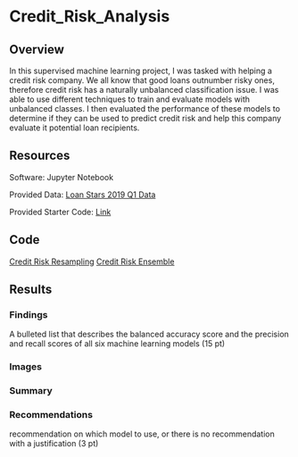 # Credit_Risk_Analysis

## Overview 

In this supervised machine learning project, I was tasked with helping a credit risk company. We all know that good loans outnumber risky ones, therefore credit risk has a naturally unbalanced classification issue. I was able to use different techniques to train and evaluate models with unbalanced classes. I then evaluated the performance of these models to determine if they can be used to predict credit risk and help this company evaluate it potential loan recipients. 

## Resources

Software: Jupyter Notebook
    
Provided Data: [Loan Stars 2019 Q1 Data](data/LoanStats_2019Q1.csv)

Provided Starter Code: [Link](code/starter_code)

## Code
[Credit Risk Resampling](code/credit_risk_resampling.ipynb)
[Credit Risk Ensemble](code/credit_risk_ensemble.ipynb) 

## Results 

### Findings 
A bulleted list that describes the balanced accuracy score and the precision and recall scores of all six machine learning models (15 pt)


### Images 



### Summary


### Recommendations
recommendation on which model to use, or there is no recommendation with a justification (3 pt)

